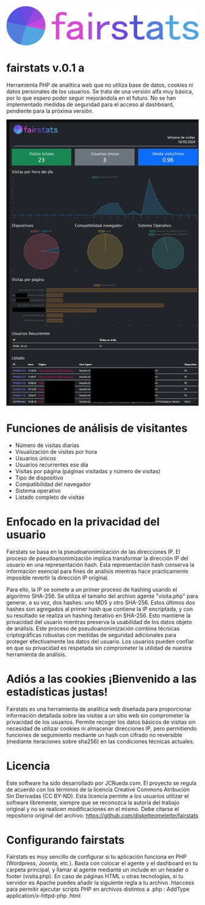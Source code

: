 ![Logotipo de fairstats](logo.png) 
# fairstats v.0.1 a
Herramienta PHP de analítica web que no utiliza base de datos, cookies ni datos personales de los usuarios. Se trata de una versión alfa muy básica, por lo que espero poder seguir mejorándola en el futuro. No se han implementado medidas de seguridad para el acceso al dashboard, pendiente para la próxima versión. 

![Captura](scr2.jpg) 

# Funciones de análisis de visitantes

- Número de visitas diarias
- Visualización de visitas por hora
- Usuarios únicos
- Usuarios recurrentes ese día
- Visitas por página (páginas visitadas y número de visitas)
- Tipo de dispositivo
- Compatibilidad del navegador
- Sistema operativo
- Listado completo de visitas

# Enfocado en la privacidad del usuario

Fairstats se basa en la pseudoanonimización de las direcciones IP. El proceso de pseudoanonimización implica transformar la dirección IP del usuario en una representación hash. Esta representación hash conserva la información esencial para fines de análisis mientras hace prácticamente imposible revertir la dirección IP original. 

Para ello, la IP se somete a un primer proceso de hashing usando el algoritmo SHA-256. Se utiliza el tamaño del archivo agente "visita.php" para generar, a su vez, dos hashes: uno MD5 y otro SHA-256. Estos últimos dos hashes son agregados al primer hash que contiene la IP encriptada, y con su resultado se realiza un hashing iterativo en SHA-256. Esto mantiene la privacidad del usuario mientras preserva la usabilidad de los datos objeto de análisis. Este proceso de pseudoanonimización combina técnicas criptográficas robustas con medidas de seguridad adicionales para proteger efectivamente los datos del usuario. Los usuarios pueden confiar en que su privacidad es respetada sin comprometer la utilidad de nuestra herramienta de análisis.

# Adiós a las cookies ¡Bienvenido a las estadísticas justas!

Fairstats es una herramienta de analítica web diseñada para proporcionar información detallada sobre las visitas a un sitio web sin comprometer la privacidad de los usuarios. Permite recoger los datos básicos de visitas sin necesidad de utilizar cookies ni almacenar direcciones IP, pero permitiendo funciones de seguimiento mediante un hash con cifrado no reversible (mediante iteraciones sobre sha256) en las condiciones técnicas actuales.

# Licencia

Este software ha sido desarrollado por JCRueda.com. El proyecto se regula de acuerdo con los términos de la licencia Creative Commons Atribución Sin Derivadas (CC BY-ND). Esta licencia permite a los usuarios utilizar el software libremente, siempre que se reconozca la autoría del trabajo original y no se realicen modificaciones en el mismo. Debe citarse el repositorio original del archivo: https://github.com/disketteomelette/fairstats

# Configurando fairstats

Fairstats es muy sencillo de configurar si tu aplicación funciona en PHP (Wordpress, Joomla, etc.). Basta con colocar el agente y el dashboard en tu carpeta principal, y llamar al agente mediante un include en un header o footer (visita.php). 
En caso de páginas HTML u otras tecnologías, si tu servidor es Apache puedes añadir la siguiente regla a tu archivo .htaccess para permitir ejecutar scripts PHP en archivos distintos a .php :   AddType application/x-httpd-php .html
